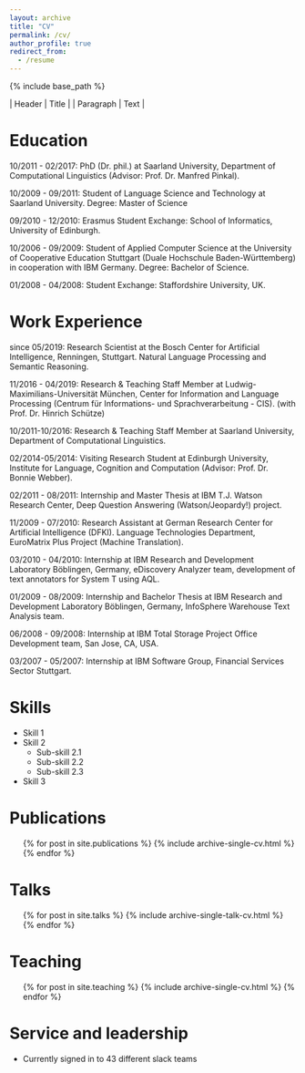 ```yaml
---
layout: archive
title: "CV"
permalink: /cv/
author_profile: true
redirect_from:
  - /resume
---
```


{% include base_path %}

| Header      | Title       |
| Paragraph   | Text        |

Education
======
10/2011 - 02/2017: PhD (Dr. phil.) at Saarland University, Department of Computational Linguistics (Advisor: Prof. Dr. Manfred Pinkal).

10/2009 - 09/2011: Student of Language Science and Technology at Saarland University. Degree: Master of Science

09/2010 - 12/2010: Erasmus Student Exchange: School of Informatics, University of Edinburgh.

10/2006 - 09/2009: Student of Applied Computer Science at the University of Cooperative Education Stuttgart (Duale Hochschule Baden-Württemberg) in cooperation with IBM Germany. Degree: Bachelor of Science.

01/2008 - 04/2008: Student Exchange: Staffordshire University, UK.

Work Experience
======
since 05/2019: Research Scientist at the Bosch Center for Artificial Intelligence, Renningen, Stuttgart. Natural Language Processing and Semantic Reasoning.

11/2016 - 04/2019: Research & Teaching Staff Member at Ludwig-Maximilians-Universität München, Center for Information and Language Processing (Centrum für Informations- und Sprachverarbeitung - CIS). (with Prof. Dr. Hinrich Schütze)

10/2011-10/2016: Research & Teaching Staff Member at Saarland University, Department of Computational Linguistics.

02/2014-05/2014: Visiting Research Student at Edinburgh University, Institute for Language, Cognition and Computation (Advisor: Prof. Dr. Bonnie Webber).

02/2011 - 08/2011: Internship and Master Thesis at IBM T.J. Watson Research Center, Deep Question Answering (Watson/Jeopardy!) project.

11/2009 - 07/2010: Research Assistant at German Research Center for Artificial Intelligence (DFKI). Language Technologies Department, EuroMatrix Plus Project (Machine Translation).

03/2010 - 04/2010: Internship at IBM Research and Development Laboratory Böblingen, Germany, eDiscovery Analyzer team, development of text annotators for System T using AQL.

01/2009 - 08/2009: Internship and Bachelor Thesis at IBM Research and Development Laboratory Böblingen, Germany, InfoSphere Warehouse Text Analysis team.

06/2008 - 09/2008: Internship at IBM Total Storage Project Office Development team, San Jose, CA, USA. 

03/2007 - 05/2007: Internship at IBM Software Group, Financial Services Sector Stuttgart.
  
Skills
======
* Skill 1
* Skill 2
  * Sub-skill 2.1
  * Sub-skill 2.2
  * Sub-skill 2.3
* Skill 3

Publications
======
  <ul>{% for post in site.publications %}
    {% include archive-single-cv.html %}
  {% endfor %}</ul>
  
Talks
======
  <ul>{% for post in site.talks %}
    {% include archive-single-talk-cv.html %}
  {% endfor %}</ul>
  
Teaching
======
  <ul>{% for post in site.teaching %}
    {% include archive-single-cv.html %}
  {% endfor %}</ul>
  
Service and leadership
======
* Currently signed in to 43 different slack teams
